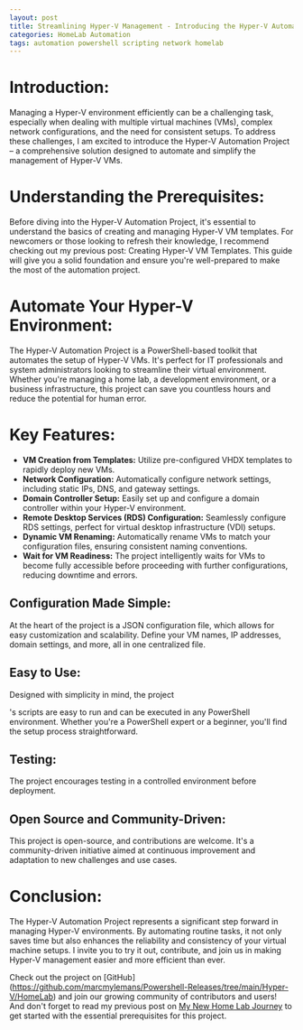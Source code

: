 ```yaml
---
layout: post
title: Streamlining Hyper-V Management - Introducing the Hyper-V Automation Project
categories: HomeLab Automation
tags: automation powershell scripting network homelab
---
```




# Introduction:

Managing a Hyper-V environment efficiently can be a challenging task, especially when dealing with multiple virtual machines (VMs), complex network configurations, and the need for consistent setups. To address these challenges, I am excited to introduce the Hyper-V Automation Project – a comprehensive solution designed to automate and simplify the management of Hyper-V VMs.

# Understanding the Prerequisites:

Before diving into the Hyper-V Automation Project, it's essential to understand the basics of creating and managing Hyper-V VM templates. For newcomers or those looking to refresh their knowledge, I recommend checking out my previous post: Creating Hyper-V VM Templates. This guide will give you a solid foundation and ensure you're well-prepared to make the most of the automation project.

# Automate Your Hyper-V Environment:

The Hyper-V Automation Project is a PowerShell-based toolkit that automates the setup of Hyper-V VMs. It's perfect for IT professionals and system administrators looking to streamline their virtual environment. Whether you're managing a home lab, a development environment, or a business infrastructure, this project can save you countless hours and reduce the potential for human error.

# Key Features:

- **VM Creation from Templates:** Utilize pre-configured VHDX templates to rapidly deploy new VMs.
- **Network Configuration:** Automatically configure network settings, including static IPs, DNS, and gateway settings.
- **Domain Controller Setup:** Easily set up and configure a domain controller within your Hyper-V environment.
- **Remote Desktop Services (RDS) Configuration:** Seamlessly configure RDS settings, perfect for virtual desktop infrastructure (VDI) setups.
- **Dynamic VM Renaming:** Automatically rename VMs to match your configuration files, ensuring consistent naming conventions.
- **Wait for VM Readiness:** The project intelligently waits for VMs to become fully accessible before proceeding with further configurations, reducing downtime and errors.

## Configuration Made Simple:

At the heart of the project is a JSON configuration file, which allows for easy customization and scalability. Define your VM names, IP addresses, domain settings, and more, all in one centralized file.

## Easy to Use:

Designed with simplicity in mind, the project

's scripts are easy to run and can be executed in any PowerShell environment. Whether you're a PowerShell expert or a beginner, you'll find the setup process straightforward.

## Testing:

The project encourages testing in a controlled environment before deployment.

## Open Source and Community-Driven:

This project is open-source, and contributions are welcome. It's a community-driven initiative aimed at continuous improvement and adaptation to new challenges and use cases.

# Conclusion:

The Hyper-V Automation Project represents a significant step forward in managing Hyper-V environments. By automating routine tasks, it not only saves time but also enhances the reliability and consistency of your virtual machine setups. I invite you to try it out, contribute, and join us in making Hyper-V management easier and more efficient than ever.


Check out the project on [GitHub] (https://github.com/marcmylemans/Powershell-Releases/tree/main/Hyper-V/HomeLab) and join our growing community of contributors and users! And don't forget to read my previous post on [My New Home Lab Journey](https://mylemans.online/posts/NewHomeLab/) to get started with the essential prerequisites for this project.